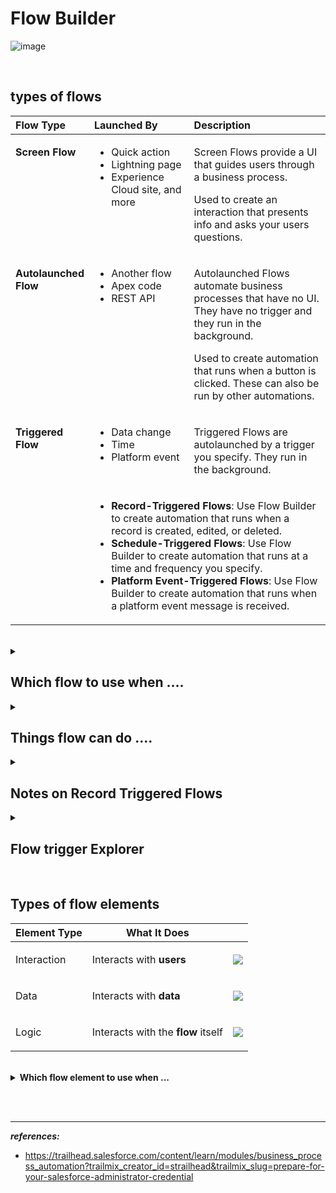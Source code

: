 
# Flow Builder   
    
![image](https://user-images.githubusercontent.com/63545175/190598510-8df66212-9c86-475d-9f40-0db9bc96b860.png)
        
<br/>

## types of flows
    
<table class="featureTable sort_table">
    <thead class="thead sorted">
      <tr>
        <th scope="col" style="width:23.4213%;text-align:left">Flow Type</th>
        <th scope="col" style="width:32.0233%;text-align:left">Launched By</th>
        <th scope="col" style="width:44.4112%;text-align:left">Description</th>
      </tr>
    </thead>
    <tbody class="tbody">
      <tr>
        <td style="width:23.4213%;vertical-align:top">
          <p><b>Screen Flow</b></p>
        </td>
        <td style="width:32.0233%;vertical-align:top">
          <ul>
            <li>Quick action</li>
            <li>Lightning page</li>
            <li>Experience Cloud site, and more</li>
          </ul>
        </td>
        <td style="width:44.4112%;vertical-align:top">
          <p>Screen Flows provide a UI that guides users through a business process.</p>
          <p>Used to create an interaction that presents info and asks your users questions.</p>
        </td>
      </tr>
      <tr>
        <td style="width:23.4213%;vertical-align:top">
          <p><b>Autolaunched Flow</b></p>
        </td>
        <td style="width:32.0233%;vertical-align:top">
          <ul>
            <li>Another flow</li>
            <li>Apex code</li>
            <li>REST API</li>
          </ul>
        </td>
        <td style="width:44.4112%;vertical-align:top">
          <p>Autolaunched Flows automate business processes that have no UI. They have no trigger and they run in the background.</p>
          <p>Used to create automation that runs when a button is clicked. These can also be run by other automations.</p>
        </td>
      </tr>
      <tr>
        <td style="width:23.4213%;vertical-align:top" rowspan="2">
          <p><b>Triggered Flow</b></p>
        </td>
        <td style="width:32.0233%;vertical-align:top">
          <ul>
            <li>Data change</li>
            <li>Time</li>
            <li>Platform event</li>
          </ul>
        </td>
        <td style="width:44.4112%;vertical-align:top">
          <p>Triggered Flows are autolaunched by a trigger you specify. They run in the background.</p>
        </td>
      </tr>
        <tr>
<td style="width:32.0233%;vertical-align:top" colspan="2">


- **Record-Triggered Flows**: Use Flow Builder to create automation that runs when a record is created, edited, or deleted.
- **Schedule-Triggered Flows**: Use Flow Builder to create automation that runs at a time and frequency you specify.
- **Platform Event-Triggered Flows**: Use Flow Builder to create automation that runs when a platform event message is received.            
            
</td>
      </tr>
    </tbody>
  </table>
    
    
<br/>
    
    
<details> 
<summary> <h2> Which flow to use when .... </h2> </summary>
<p>
    
---
    
<table>
<tr> <td> <b> FLOW STARTS OR TRIGGERS </b> </td> <td> <b> FLOW TYPE TO USE </b> </td> <td> <b> FOR EXAMPLE, YOU WANT SOMETHING TO HAPPEN… </b> </td> </tr>
<tr> <td> When a record is created </td>	<td> Record-Triggered </td> <td> When a new case is created. </td> </tr>
<tr> <td> When a record is updated </td>	<td> Record-Triggered </td> <td> When a lead’s status field is changed. </td> </tr>
<tr> <td> When a record is created or updated </td>	<td> Record-Triggered </td> <td> When an account is created or the account priority field is changed. </td> </tr>
<tr> <td> When a record is deleted </td>	<td> Record-Triggered </td> <td> When a contact is deleted. </td> </tr>
<tr> <td> After a certain amount of time </td>	<td> Record-Triggered </td> <td> A week after a quote is created. Add a scheduled path to the record-triggered flow. </td> </tr>
<tr> <td> At a specified time and frequency </td>	<td> Schedule-Triggered </td> <td> Every Saturday at midnight. </td> </tr>
<tr> <td> When a user clicks a button on a form </td>	<td> Screen </td> <td> When a customer enters contact information into a flow screen and clicks the Next button. </td> </tr>
<tr> <td> When a user clicks a quick action button </td>	<td> Screen </td> <td> When an employee clicks Request PTO on their employee record. Opens a form to complete. </td> </tr>
<tr> <td> When a user clicks a custom button or link </td>	<td> Autolaunched </td> <td> When a user clicks a Complete Sale button after closing an opportunity. Starts background automations, such as updating records and emailing stakeholders. </td> </tr>
<tr> <td> When called by another flow </td>	<td> Autolaunched or Screen </td> <td> When a flow executes another flow within the same running instance to reduce repetition within the main flow. </td> </tr>
<tr> <td> When called by Apex code </td>	<td> Autolaunched </td> <td> When an Apex class is triggered by a change to an opportunity’s stage, which triggers an autolaunched flow. </td> </tr>
<tr> <td> When a platform event message is received </td>	<td> Platform Event–Triggered </td> <td> When an integrated printer is out of ink, it publishes a platform event message. </td> </tr>
</table>
    
---

</p>    
    
</details>  
    
    
    
<details> 
<summary> <h2> Things flow can do .... </h2> </summary>
<p>
    
---
 
- create, update, delete records
- send an email
- Collect input from external users with an online form	
- Collect input from internal users with a form placed on a Lightning page or launched by a button
- Send a custom notification	
- Send a survey	
- Submit a record for approval	
- Run another flow in the context of the current flow	
- Access external systems	
- Call a custom invocable action	
- Send outbound messages

---

</p>    
    
</details>  
    

<details> 
<summary> <h2> Notes on Record Triggered Flows </h2> </summary>
<p>

---

![image](https://user-images.githubusercontent.com/63545175/194802509-eec80dd4-2ae5-4aad-b2ad-7eb7fbb179a0.png)

### Fast Fields Update
- updates fields on the record that triggered the flow
- **runs before** the record is saved 
    
### Actions and Related Records
- update any record and perform action
- **runs after** record is saved
    
![image](https://user-images.githubusercontent.com/63545175/194803392-4c71b417-56ef-4e78-a749-701846d12368.png)

### run asynchronously 
- divide flow into 2 scheduled paths ``run immediately`` & ``run asynchronously``
    
![image](https://user-images.githubusercontent.com/63545175/194803371-c26ca62f-8382-4de2-98a8-2e1d91b2ea2c.png)

### scheduled paths
- a path that executes on a scheduled time



---

</p>
</details>



<details> 
<summary> <h2> Flow trigger Explorer </h2> </summary>
<p>

---

### open flow trigger explorer
![image](https://user-images.githubusercontent.com/63545175/194803966-2d9a2ae2-7539-4dc7-b625-3f2875d33c4f.png)

### explore flow trigger explorer
![image](https://user-images.githubusercontent.com/63545175/194803910-cf295c64-164c-4723-8a84-aedebb3c8156.png)

### reorder flows
![image](https://user-images.githubusercontent.com/63545175/194804243-8e7a2ee2-0447-4b61-a2d4-185ab8191d3f.png)

---

</p>
</details>

<br/>
    
    
## Types of flow elements
<table class="featureTable sort_table">
    <thead class="thead sorted">
      <tr>
        <th scope="col">Element Type<br>
</th>
        <th scope="col">What It Does<br>
</th>
        <th scope="col"> 
</th>   
      </tr>
    </thead>
    <tbody class="tbody">
      <tr>
        <td>
          <p>Interaction</p>
        </td>
        <td>
          <p>Interacts with <strong>users</strong></p>
        </td>
<td>
         
<image src="https://user-images.githubusercontent.com/63545175/194695569-8637af6a-21ed-407e-a4e6-a9da67b0c6af.png">

</td>
      </tr>
      <tr>
        <td>
          <p>Data</p>
        </td>
        <td>
          <p>Interacts with <strong>data</strong></p>
        </td> 
<td>
         
<image src="https://user-images.githubusercontent.com/63545175/194695618-adf0bbbc-cb02-4463-9455-02576ce256fb.png">    
    
</td>
      </tr>
      <tr>
        <td>
          <p>Logic</p>
        </td>
        <td>
          <p>Interacts with the<strong>&nbsp;flow</strong> itself</p>
        </td>
<td>
         
<image src="https://user-images.githubusercontent.com/63545175/194695624-dafc52f0-e9a6-499c-a1b3-13aae078b464.png">
    
</td>
      </tr>
    </tbody>
  </table>
    
    
<br/>
    
    
<details>
<summary> <b> Which flow element to use when ... </b>   </summary>  
<p>    
  
---
   
<table class="featureTable sort_table">
    <thead class="thead sorted">
      <tr>
        <th scope="col" style="width:57.7884%">Requirement<br>
</th>
        <th scope="col" style="width:42.1307%">Element Type to Use<br>
</th>
      </tr>
    </thead>
    <tbody class="tbody">
      <tr>
        <td style="width:57.7884%">
          <p>Collect information from user (contact’s first name, last name, and account) and ask what to do if a matching contact exists.</p>
        </td>
        <td style="width:42.1307%">
          <p>Interaction (Screen)</p>
        </td>
      </tr>
      <tr>
        <td style="width:57.7884%">
          <p>Look for a matching contact record.</p>
        </td>
        <td style="width:42.1307%">
          <p>Data (Get Records)</p>
        </td>
      </tr>
      <tr>
        <td style="width:57.7884%">
          <p>Check if a matching record was found and follow the corresponding path:</p>
        </td>
        <td style="width:42.1307%">
          <p>Logic (Decision)</p>
        </td>
      </tr>
      <tr>
        <td style="width:57.7884%">
          <p>If&nbsp;no match&nbsp;exists, create the contact.</p>
        </td>
        <td style="width:42.1307%">
          <p>Data (Create Records)</p>
        </td>
      </tr>
      <tr>
        <td style="width:57.7884%">
          <p>If a&nbsp;match exists, update that contact.</p>
        </td>
        <td style="width:42.1307%">
          <p>Data (Update Records)</p>
        </td>
      </tr>
      <tr>
        <td style="width:57.7884%">
          <p>Rejoin the branches together and then confirm what the flow did in Chatter.</p>
        </td>
        <td style="width:42.1307%">
          <p>Interaction (Action)</p>
        </td>
      </tr>
      <tr>
        <td style="width:57.7884%">
          <p>Confirm that the flow is done.</p>
        </td>
        <td style="width:42.1307%">
          <p>Interaction (Screen)</p>
        </td>
      </tr>
    </tbody>
  </table>    
    
---
    
</p>    
</details>
    
    
   
    
</p>    
</details>




<br/>


<br/>



---
***references:***
- https://trailhead.salesforce.com/content/learn/modules/business_process_automation?trailmix_creator_id=strailhead&trailmix_slug=prepare-for-your-salesforce-administrator-credential
